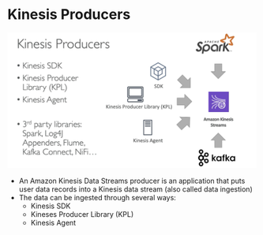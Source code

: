 # Kinesis Producers

![Alt text](https://github.com/vegetariancoder/wordsToSpeak/blob/main/images/KinsesProducers.png?raw=true "Title")

- An Amazon Kinesis Data Streams producer is an application that puts user data records into a Kinesis data stream (also called data ingestion)
- The data can be ingested through several ways:
  - Kinesis SDK
  - Kineses Producer Library (KPL)
  - Kinesis Agent